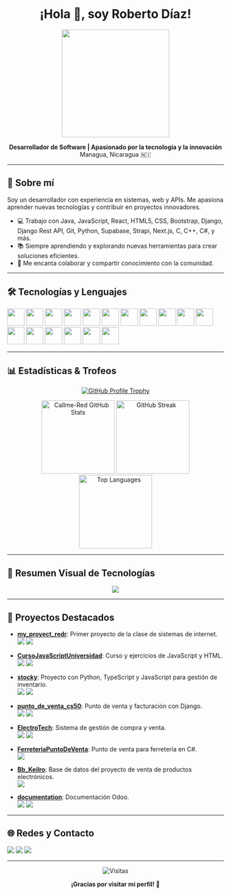 <!-- Banner principal -->
<h1 align="center">¡Hola 👋, soy Roberto Díaz!</h1>
<p align="center">
  <img src="https://raw.githubusercontent.com/Callme-Red/Callme-Red/main/coding-guy.gif" width="250"/>
</p>

<p align="center">
  <b>Desarrollador de Software | Apasionado por la tecnología y la innovación</b><br>
  Managua, Nicaragua 🇳🇮
</p>

---

## 🚀 Sobre mí

Soy un desarrollador con experiencia en sistemas, web y APIs. Me apasiona aprender nuevas tecnologías y contribuir en proyectos innovadores.
- 💻 Trabajo con Java, JavaScript, React, HTML5, CSS, Bootstrap, Django, Django Rest API, Git, Python, Supabase, Strapi, Next.js, C, C++, C#, y más.
- 📚 Siempre aprendiendo y explorando nuevas herramientas para crear soluciones eficientes.
- 🤝 Me encanta colaborar y compartir conocimiento con la comunidad.

---

## 🛠️ Tecnologías y Lenguajes

<p>
  <img src="https://cdn.jsdelivr.net/gh/devicons/devicon/icons/java/java-original.svg" width="40" />
  <img src="https://cdn.jsdelivr.net/gh/devicons/devicon/icons/javascript/javascript-original.svg" width="40"/>
  <img src="https://cdn.jsdelivr.net/gh/devicons/devicon/icons/react/react-original.svg" width="40"/>
  <img src="https://cdn.jsdelivr.net/gh/devicons/devicon/icons/html5/html5-original.svg" width="40"/>
  <img src="https://cdn.jsdelivr.net/gh/devicons/devicon/icons/css3/css3-original.svg" width="40"/>
  <img src="https://cdn.jsdelivr.net/gh/devicons/devicon/icons/bootstrap/bootstrap-original.svg" width="40"/>
  <img src="https://cdn.jsdelivr.net/gh/devicons/devicon/icons/django/django-plain.svg" width="40"/>
  <img src="https://cdn.jsdelivr.net/gh/devicons/devicon/icons/python/python-original.svg" width="40"/>
  <img src="https://cdn.jsdelivr.net/gh/devicons/devicon/icons/git/git-original.svg" width="40"/>
  <img src="https://cdn.jsdelivr.net/gh/devicons/devicon/icons/typescript/typescript-original.svg" width="40"/>
  <img src="https://cdn.jsdelivr.net/gh/devicons/devicon/icons/c/c-original.svg" width="40"/>
  <img src="https://cdn.jsdelivr.net/gh/devicons/devicon/icons/cplusplus/cplusplus-original.svg" width="40"/>
  <img src="https://cdn.jsdelivr.net/gh/devicons/devicon/icons/csharp/csharp-original.svg" width="40"/>
  <img src="https://cdn.jsdelivr.net/gh/devicons/devicon/icons/nextjs/nextjs-original.svg" width="40"/>
  <img src="https://skillicons.dev/icons?i=nextjs" width="40"/>
  <img src="https://skillicons.dev/icons?i=supabase" width="40"/>
  <img src="https://skillicons.dev/icons?i=strapi" width="40"/>
  <!-- Puedes agregar más -->
</p>

---

## 📊 Estadísticas & Trofeos

<p align="center">
  <!-- Trofeos de perfil: https://github.com/ryo-ma/github-profile-trophy -->
  <a href="https://github.com/Callme-Red">
    <img src="https://github-profile-trophy.vercel.app/?username=Callme-Red&theme=onedark&row=1&column=7&margin-w=10&margin-h=10" alt="GitHub Profile Trophy"/>
  </a>
</p>

<p align="center">
  <!-- Estadísticas generales -->
  <img src="https://github-readme-stats.vercel.app/api?username=Callme-Red&show_icons=true&count_private=true&theme=radical&rank_icon=github" alt="Callme-Red GitHub Stats" height="170"/>
  <img src="https://github-readme-streak-stats.herokuapp.com/?user=Callme-Red&theme=radical" alt="GitHub Streak" height="170"/>
  <img src="https://github-readme-stats.vercel.app/api/top-langs/?username=Callme-Red&layout=compact&theme=radical&langs_count=8" alt="Top Languages" height="170"/>
</p>

<!-- <p align="center">
  <img src="https://github-readme-activity-graph.vercel.app/graph?username=Callme-Red&theme=radical" alt="Activity Graph"/>
</p> -->

---

## 🏅 Resumen Visual de Tecnologías

<p align="center">
  <img src="https://skillicons.dev/icons?i=java,js,react,html,css,bootstrap,python,django,git,typescript,c,cpp,cs,nextjs,supabase,strapi" />
</p>

---

<!-- Puedes agregar esta sección al README donde quieras -->

## 🚩 Proyectos Destacados

- <b>[my_proyect_redr](https://github.com/Callme-Red/my_proyect_redr)</b>: Primer proyecto de la clase de sistemas de internet. <br>
  <img src="https://img.shields.io/badge/TypeScript-blue?logo=typescript"> <img src="https://img.shields.io/badge/JavaScript-yellow?logo=javascript">

- <b>[CursoJavaScriptUniversidad](https://github.com/Callme-Red/CursoJavaScriptUniversidad)</b>: Curso y ejercicios de JavaScript y HTML. <br>
  <img src="https://img.shields.io/badge/JavaScript-yellow?logo=javascript"> <img src="https://img.shields.io/badge/HTML5-orange?logo=html5">

- <b>[stocky](https://github.com/Callme-Red/stocky)</b>: Proyecto con Python, TypeScript y JavaScript para gestión de inventario. <br>
  <img src="https://img.shields.io/badge/Python-blue?logo=python"> <img src="https://img.shields.io/badge/TypeScript-blue?logo=typescript">

- <b>[punto_de_venta_cs50](https://github.com/Callme-Red/punto_de_venta_cs50)</b>: Punto de venta y facturación con Django. <br>
  <img src="https://img.shields.io/badge/Python-blue?logo=python"> <img src="https://img.shields.io/badge/Django-green?logo=django">

- <b>[ElectroTech](https://github.com/Callme-Red/ElectroTech)</b>: Sistema de gestión de compra y venta. <br>
  <img src="https://img.shields.io/badge/JavaScript-yellow?logo=javascript"> <img src="https://img.shields.io/badge/Python-blue?logo=python">

- <b>[FerreteriaPuntoDeVenta](https://github.com/Callme-Red/FerreteriaPuntoDeVenta)</b>: Punto de venta para ferretería en C#. <br>
  <img src="https://img.shields.io/badge/CSharp-purple?logo=csharp">

- <b>[Bb_Keilro](https://github.com/Callme-Red/Bb_Keilro)</b>: Base de datos del proyecto de venta de productos electrónicos. <br>
  <img src="https://img.shields.io/badge/TSQL-blue?logo=microsoftsqlserver">

- <b>[documentation](https://github.com/Callme-Red/documentation)</b>: Documentación Odoo. <br>
  <img src="https://img.shields.io/badge/Python-blue?logo=python"> <img src="https://img.shields.io/badge/HTML5-orange?logo=html5">

---

## 🌐 Redes y Contacto

<p>
  <a href="https://github.com/Callme-Red"><img src="https://img.shields.io/badge/GitHub-Callme--Red-black?logo=github"></a>
  <a href="https://www.linkedin.com/in/roberto-el%C3%ADas-d%C3%ADaz-r-09b795192/"><img src="https://img.shields.io/badge/LinkedIn-Roberto%20El%C3%ADas%20D%C3%ADaz%20R-blue?logo=linkedin"></a>
  <a href="mailto:robertdiruz05@gmail.com"><img src="https://img.shields.io/badge/Email-robertdiruz05@gmail.com-red?logo=gmail"></a>
</p>

---

<p align="center">
  <img src="https://visitor-badge.laobi.icu/badge?page_id=Callme-Red" alt="Visitas"/>
</p>

<p align="center"><b>¡Gracias por visitar mi perfil! 🚀</b></p>
